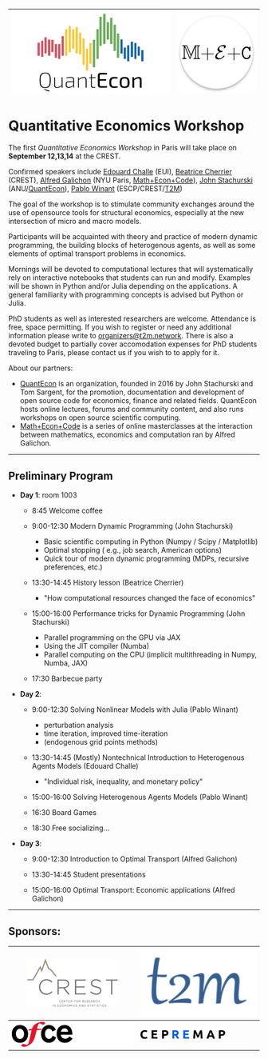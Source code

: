 | ![](logos/qe-og-logo.png)      | ![](logos/math_econ_code.png ) |
| ------------------------ | ------------------------ |

# Quantitative Economics Workshop

The first *Quantitative Economics Workshop* in Paris will take place on __September 12,13,14__ at the CREST.

Confirmed speakers include [Edouard Challe](https://sites.google.com/site/edouardchalle/) (EUI), [Beatrice Cherrier](https://beatricecherrier.wordpress.com/about/) (CREST), [Alfred Galichon](http://alfredgalichon.com/) (NYU Paris, [Math+Econ+Code](https://www.math-econ-code.org/)), [John Stachurski](https://johnstachurski.net/) (ANU/[QuantEcon](https://quantecon.org/)), [Pablo Winant](https://www.mosphere.fr) (ESCP/CREST/[T2M](https://www.t2m.network/))


The goal of the workshop is to stimulate community exchanges around the use of opensource tools for structural economics, especially at the new intersection of micro and macro models.

Participants will be acquainted with theory and practice of modern dynamic programming, the building blocks of heterogenous agents, as well as some elements of optimal transport problems in economics.

Mornings will be devoted to computational lectures that will systematically rely on interactive notebooks that students can run and modify. Examples will be shown in Python and/or Julia depending on the applications. A general familiarity with programming concepts is advised but Python or Julia. 


PhD students as well as interested researchers are welcome. Attendance is free, space permitting. If you wish to register or need any additional information please write to organizers@t2m.network. There is also a devoted budget to partially cover accomodation expenses for PhD students traveling to Paris, please contact us if you wish to to apply for it.


About our partners:
- [QuantEcon](https://quantecon.org/) is an organization, founded in 2016 by John Stachurski and Tom Sargent, for the promotion, documentation and development of open source code for economics, finance and related fields.  QuantEcon hosts online lectures, forums and community content, and also runs workshops on open source scientific computing.
- [Math+Econ+Code](https://www.math-econ-code.org/) is a series of online masterclasses at the interaction between mathematics, economics and computation ran by Alfred Galichon. 

---

## Preliminary Program

- __Day 1__: room 1003

    - 8:45 Welcome coffee

    - 9:00-12:30  Modern Dynamic Programming (John Stachurski)
        - Basic scientific computing in Python (Numpy / Scipy / Matplotlib)
        - Optimal stopping (    e.g., job search, American options)
        - Quick tour of modern dynamic programming (MDPs, recursive preferences, etc.)

    - 13:30-14:45 History lesson (Beatrice Cherrier)
        - "How computational resources changed the face of economics"
    
    - 15:00-16:00  Performance tricks for Dynamic Programming (John Stachurski)
        - Parallel programming on the GPU via JAX
        - Using the JIT compiler (Numba)
        - Parallel computing on the CPU (implicit multithreading in Numpy, Numba, JAX)
    
    - 17:30 Barbecue party
    
- __Day 2__:

    - 9:00-12:30  Solving Nonlinear Models with Julia (Pablo Winant)
        - perturbation analysis
        - time iteration, improved time-iteration
        - (endogenous grid points methods)

    - 13:30-14:45 (Mostly) Nontechnical Introduction to Heterogenous Agents Models (Edouard Challe)
        - "Individual risk, inequality, and monetary policy" 

    - 15:00-16:00 Solving Heterogenous Agents Models (Pablo Winant)

    - 16:30 Board Games

    - 18:30 Free socializing...

- __Day 3__:    

    - 9:00-12:30 Introduction to Optimal Transport (Alfred Galichon)

    - 13:30-14:45 Student presentations  

    - 15:00-16:00 Optimal Transport: Economic applications (Alfred Galichon)


---

## Sponsors:

| ![](logos/Logo-Crest-color.png)      | ![](logos/t2m.png )            |
| ------------------------------ | ------------------------ |
|  ![](logos/logo_ofce.png)            |  ![](logos/logo_cepremap.svg)  |
